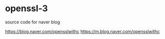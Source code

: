 # openssl-3

source code for naver blog

https://blog.naver.com/opensslwithc
https://m.blog.naver.com/opensslwithc
